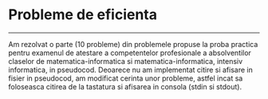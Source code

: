 # Probleme de eficienta
-----------------------

Am rezolvat o parte (10 probleme) din problemele propuse la proba practica pentru examenul de atestare a competentelor profesionale a absolventilor claselor de matematica-informatica si matematica-informatica, intensiv informatica, in pseudocod.
Deoarece nu am implementat citire si afisare in fisier in pseudocod, am modificat cerinta unor probleme, astfel incat sa foloseasca citirea de la tastatura si afisarea in consola (stdin si stdout).
